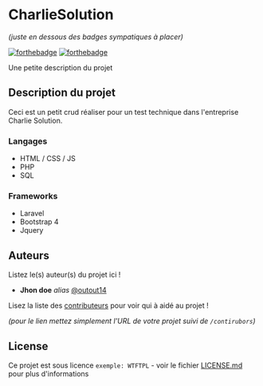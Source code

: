 # CharlieSolution
_(juste en dessous des badges sympatiques à placer)_

[![forthebadge](https://icon-icons.com/icons2/2415/PNG/32/bootstrap_plain_logo_icon_146619.png)](http://forthebadge.com)  [![forthebadge](http://forthebadge.com/images/badges/powered-by-electricity.svg)](http://forthebadge.com)

Une petite description du projet

## Description du projet

Ceci est un petit crud réaliser pour un test technique dans l'entreprise Charlie Solution.

### Langages

- HTML / CSS / JS 
- PHP 
- SQL

### Frameworks 

- Laravel
- Bootstrap 4
- Jquery


## Auteurs
Listez le(s) auteur(s) du projet ici !
* **Jhon doe** _alias_ [@outout14](https://github.com/outout14)

Lisez la liste des [contributeurs](https://github.com/your/project/contributors) pour voir qui à aidé au projet !

_(pour le lien mettez simplement l'URL de votre projet suivi de ``/contirubors``)_

## License

Ce projet est sous licence ``exemple: WTFTPL`` - voir le fichier [LICENSE.md](LICENSE.md) pour plus d'informations


